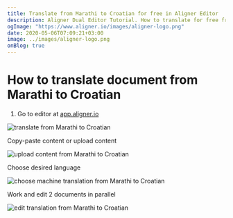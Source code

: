 ```yaml
---
title: Translate from Marathi to Croatian for free in Aligner Editor
description: Aligner Dual Editor Tutorial. How to translate for free from Marathi to Croatian. Aligner is multilingual document management platform. 
ogImage: "https://www.aligner.io/images/aligner-logo.png"
date: 2020-05-06T07:09:21+03:00
image: ../images/aligner-logo.png
onBlog: true
---
```


# How to translate document from Marathi to Croatian

1. Go to editor at [app.aligner.io](https://app.aligner.io "Aligner App web page")

![translate from Marathi to Croatian](../aligner-blank-editor.png "translate from Marathi to Croatian")

Copy-paste content or upload content

![upload content from Marathi to Croatian](../aligner-uploaded-document.png "upload content from Marathi to Croatian")

Choose desired language

![choose machine translation from Marathi to Croatian](../aligner-language-dropdown.png "choose machine translation from Marathi to Croatian")

Work and edit 2 documents in parallel

![edit translation from Marathi to Croatian](../aligner-double-sitded-editor.png "edit translation from Marathi to Croatian")

